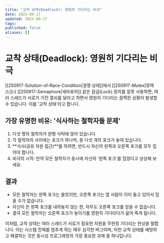 ```yaml
---
title: "교착 상태(Deadlock): 영원히 기다리는 비극"
date: 2025-09-17
updated: 2025-09-17
tags:
published: false
aliases: []
---
```

# 교착 상태(Deadlock): 영원히 기다리는 비극
[[250917-Solution-of-Race-Condition|경쟁 상태]]에서 [[250917-Mutex|뮤텍스]]나 [[250917-Semaphore|세마포어]] 같은 잠금(Lock) 장치를 잘못 사용하면, 여러 스레드가 서로가 가진 열쇠를 달라고 하면서 영원히 기다리는 끔찍한 상황이 발생할 수 있습니다. 이를 '교착 상태'라고 합니다.

## 가장 유명한 비유: '식사하는 철학자들 문제' 
1. 다섯 명의 철학자가 원형 식탁에 앉아 있습니다.    
2. 각 철학자의 사이에는 포크가 하나씩, 총 다섯 개의 포크가 놓여 있습니다.
3. **식사(공유 자원 접근)**를 하려면, 반드시 자신의 왼쪽과 오른쪽 포크를 모두 집어야 합니다.
4. 비극의 시작: 만약 모든 철학자가 동시에 자신의 '왼쪽 포크'를 집었다고 상상해 보세요.

## 결과
- 모든 철학자는 왼쪽 포크는 들었지만, 오른쪽 포크는 옆 사람이 이미 들고 있어서 집을 수가 없습니다.
- 자신이 든 왼쪽 포크를 내려놓지 않는 한, 아무도 오른쪽 포크를 얻을 수 없습니다.
- 결국 모든 철학자는 오른쪽 포크가 놓이기를 영원히 기다리다가 굶어 죽게 됩니다.

이처럼, 교착 상태는 여러 스레드가 서로가 점유한 자원을 무한정 기다리는 현상을 말합니다. 이는 시스템 전체를 멈추게 하는 매우 심각한 버그이며, 이런 교착 상태를 예방하고 해결하는 것은 동시성 프로그래밍의 가장 중요한 과제 중 하나입니다.

